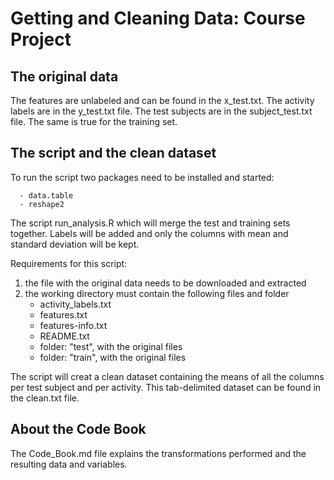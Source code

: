 Getting and Cleaning Data: Course Project
=========================================

The original data
------------------

The features are unlabeled and can be found in the x_test.txt.
The activity labels are in the y_test.txt file.
The test subjects are in the subject_test.txt file.
The same is true for the training set.

The script and the clean dataset
-------------------------------------
To run the script two packages need to be installed and started:
    
      - data.table
      - reshape2

The script run_analysis.R which will merge the test and training sets together.
Labels will be added and only the columns with mean and standard deviation will be kept.

Requirements for this script:

1. the file with the original data needs to be downloaded and extracted
2. the working directory must contain the following files and folder
      - activity_labels.txt
      - features.txt
      - features-info.txt
      - README.txt
      - folder: "test", with the original files
      - folder: "train", with the original files

The script will creat a clean dataset containing the means of all the columns per test subject and per activity.
This tab-delimited dataset can be found in the clean.txt file.

About the Code Book
-------------------
The Code_Book.md file explains the transformations performed and the resulting data and variables.

